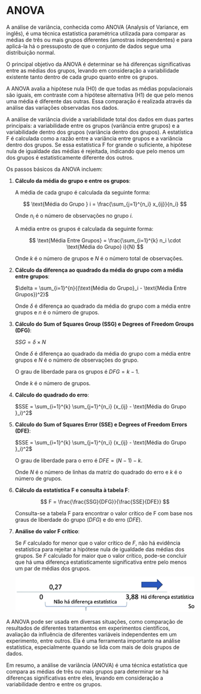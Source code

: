 # ANOVA

A análise de variância, conhecida como ANOVA (Analysis of Variance, em inglês), é uma técnica estatística paramétrica utilizada para comparar as médias de três ou mais grupos diferentes (amostras independentes) e para aplicá-la há o pressuposto de que o conjunto de dados segue uma distribuição normal.

O principal objetivo da ANOVA é determinar se há diferenças significativas entre as médias dos grupos, levando em consideração a variabilidade existente tanto dentro de cada grupo quanto entre os grupos.

A ANOVA avalia a hipótese nula (H0) de que todas as médias populacionais são iguais, em contraste com a hipótese alternativa (H1) de que pelo menos uma média é diferente das outras. Essa comparação é realizada através da análise das variações observadas nos dados.

A análise de variância divide a variabilidade total dos dados em duas partes principais: a variabilidade entre os grupos (variância entre grupos) e a variabilidade dentro dos grupos (variância dentro dos grupos). A estatística F é calculada como a razão entre a variância entre grupos e a variância dentro dos grupos. Se essa estatística F for grande o suficiente, a hipótese nula de igualdade das médias é rejeitada, indicando que pelo menos um dos grupos é estatisticamente diferente dos outros.

Os passos básicos da ANOVA incluem:

1. **Cálculo da média do grupo e entre os grupos**:

   A média de cada grupo é calculada da seguinte forma:

   $$
   \text{Média do Grupo } i = \frac{\sum_{j=1}^{n_i} x_{ij}}{n_i}
   $$

   Onde $n_i$ é o número de observações no grupo $i$.

   A média entre os grupos é calculada da seguinte forma:

   $$
   \text{Média Entre Grupos} = \frac{\sum_{i=1}^{k} n_i \cdot \text{Média do Grupo} i}{N}
   $$

   Onde $k$ é o número de grupos e $N$ é o número total de observações.

2. **Cálculo da diferença ao quadrado da média do grupo com a média entre grupos**:

   $\delta = \sum_{i=1}^{n}{(\text{Média do Grupo}_i - \text{Média Entre Grupos})^2}$

   Onde $\delta$ é diferença ao quadrado da média do grupo com a média entre grupos e $n$ é o número de grupos.

3. **Cálculo do Sum of Squares Group (SSG) e Degrees of Freedom Groups (DFG)**:

   $SSG = \delta \times N$

   Onde $\delta$ é diferença ao quadrado da média do grupo com a média entre grupos e $N$ é o número de observações do grupo.

   O grau de liberdade para os grupos é $DFG = k - 1$.

   Onde $k$ é o número de grupos.

4. **Cálculo do quadrado do erro**:

   $SSE = \sum_{i=1}^{k} \sum_{j=1}^{n_i} (x_{ij} - \text{Média do Grupo }_i)^2$

5. **Cálculo do Sum of Squares Error (SSE) e Degrees of Freedom Errors (DFE)**:

   $SSE = \sum_{i=1}^{k} \sum_{j=1}^{n_i} (x_{ij} - \text{Média do Grupo }_i)^2$

   O grau de liberdade para o erro é $DFE = (N - 1) - k$.

   Onde $N$ é o número de linhas da matriz do quadrado do erro e $k$ é o número de grupos.

6. **Cálculo da estatística F e consulta à tabela F**:

   $$
   F = \frac{\frac{SSG}{DFG}}{\frac{SSE}{DFE}}
   $$

   Consulta-se a tabela F para encontrar o valor crítico de F com base nos graus de liberdade do grupo ($DFG$) e do erro ($DFE$).

7. **Análise do valor F crítico**:

   Se $F$ calculado for menor que o valor crítico de $F$, não há evidência estatística para rejeitar a hipótese nula de igualdade das médias dos grupos. Se $F$ calculado for maior que o valor crítico, pode-se concluir que há uma diferença estatisticamente significativa entre pelo menos um par de médias dos grupos.

   ![](./assets/analise-valor-f-critico.png)

A ANOVA pode ser usada em diversas situações, como comparação de resultados de diferentes tratamentos em experimentos científicos, avaliação da influência de diferentes variáveis independentes em um experimento, entre outros. Ela é uma ferramenta importante na análise estatística, especialmente quando se lida com mais de dois grupos de dados.

Em resumo, a análise de variância (ANOVA) é uma técnica estatística que compara as médias de três ou mais grupos para determinar se há diferenças significativas entre eles, levando em consideração a variabilidade dentro e entre os grupos.
